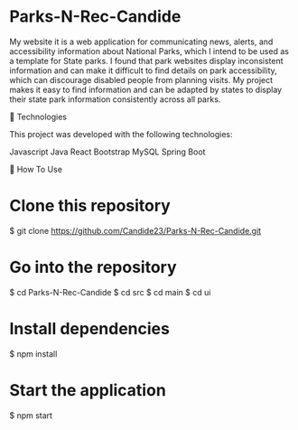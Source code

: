 # Parks-N-Rec-Candide

My website it is a web application for communicating news, alerts, and accessibility information about National Parks, which I intend to be used as a template for State parks. I found that park websites display inconsistent information and can make it difficult to find details on park accessibility, which can discourage disabled people from planning visits. My project makes it easy to find information and can be adapted by states to display their state park information consistently across all parks. 

🚀 Technologies

This project was developed with the following technologies:

Javascript
Java
React
Bootstrap
MySQL
Spring Boot

📘 How To Use

# Clone this repository
$ git clone https://github.com/Candide23/Parks-N-Rec-Candide.git

# Go into the repository
$ cd Parks-N-Rec-Candide
$ cd src
$ cd main
$ cd ui

# Install dependencies
$ npm install


# Start the application
$ npm start


